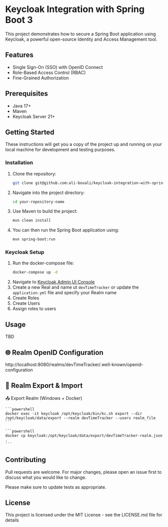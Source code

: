 # Keycloak Integration with Spring Boot 3

This project demonstrates how to secure a Spring Boot application using Keycloak, a powerful open-source Identity and Access Management tool.

## Features

- Single Sign-On (SSO) with OpenID Connect
- Role-Based Access Control (RBAC)
- Fine-Grained Authorization

## Prerequisites

- Java 17+
- Maven
- Keycloak Server 21+

## Getting Started

These instructions will get you a copy of the project up and running on your local machine for development and testing purposes.

### Installation

1. Clone the repository:
    ```bash
    git clone git@github.com:ali-bouali/keycloak-integration-with-spring-boot-3.git
    ```
2. Navigate into the project directory:
    ```bash
    cd your-repository-name
    ```
3. Use Maven to build the project:
    ```bash
    mvn clean install
    ```
4. You can then run the Spring Boot application using:
    ```bash
    mvn spring-boot:run
    ```

### Keycloak Setup

1. Run the docker-compose file:
    ```bash
    docker-compose up -d
    ```
2. Navigate to [Keycloak Admin UI Console](http://localhost:8080 "Keycloak Admin UI Console")
3. Create a new Real and name ut ```devTimeTracker``` or update the ```application.yml``` file and specify your Realm name
4. Create Roles
5. Create Users
6. Assign roles to users

## Usage
TBD

## 🌐 Realm OpenID Configuration

http://localhost:8080/realms/devTimeTracker/.well-known/openid-configuration



## 🔁 Realm Export & Import
📤 Export Realm (Windows + Docker) 

    ```powershell
    docker exec -it keycloak /opt/keycloak/bin/kc.sh export --dir /opt/keycloak/data/export --realm devTimeTracker --users realm_file
    ```

    ```powershell
    docker cp keycloak:/opt/keycloak/data/export/devTimeTracker-realm.json .
    ```




## Contributing

Pull requests are welcome. For major changes, please open an issue first to discuss what you would like to change.

Please make sure to update tests as appropriate.

## License

This project is licensed under the MIT License - see the LICENSE.md file for details
